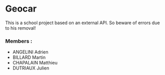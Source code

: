 # Geocar

This is a school project based on an external API. So beware of errors due to his removal!

### Members : 

* ANGELINI Adrien
* BILLARD Martin
* CHAPALAIN Matthieu
* DUTRIAUX Julien
